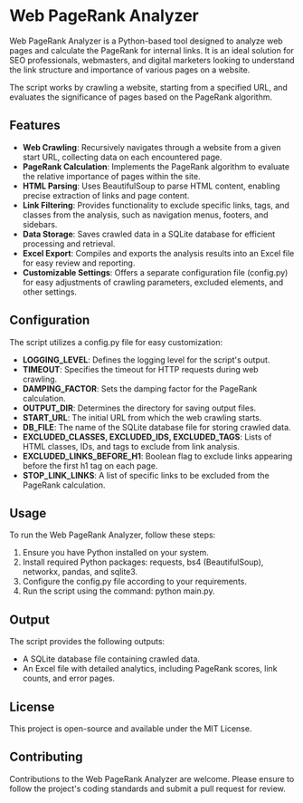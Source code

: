 <h1>Web PageRank Analyzer</h1>
    <p>Web PageRank Analyzer is a Python-based tool designed to analyze web pages and calculate the PageRank for internal links. It is an ideal solution for SEO professionals, webmasters, and digital marketers looking to understand the link structure and importance of various pages on a website.</p>
    <p>The script works by crawling a website, starting from a specified URL, and evaluates the significance of pages based on the PageRank algorithm.</p>
    <div>
    <h2>Features</h2>
      <ul>
        <li><strong>Web Crawling</strong>: Recursively navigates through a website from a given start URL, collecting data on each encountered page.</li>
        <li><strong>PageRank Calculation</strong>: Implements the PageRank algorithm to evaluate the relative importance of pages within the site.</li>
        <li><strong>HTML Parsing</strong>: Uses BeautifulSoup to parse HTML content, enabling precise extraction of links and page content.</li>
        <li><strong>Link Filtering</strong>: Provides functionality to exclude specific links, tags, and classes from the analysis, such as navigation menus, footers, and sidebars.</li>
        <li><strong>Data Storage</strong>: Saves crawled data in a SQLite database for efficient processing and retrieval.</li>
        <li><strong>Excel Export</strong>: Compiles and exports the analysis results into an Excel file for easy review and reporting.</li>
        <li><strong>Customizable Settings</strong>: Offers a separate configuration file (config.py) for easy adjustments of crawling parameters, excluded elements, and other settings.</li>
    </ul>
      <h2>Configuration</h2>
    <p>The script utilizes a config.py file for easy customization:</p>
    <ul>
        <li><strong>LOGGING_LEVEL</strong>: Defines the logging level for the script's output.</li>
        <li><strong>TIMEOUT</strong>: Specifies the timeout for HTTP requests during web crawling.</li>
        <li><strong>DAMPING_FACTOR</strong>: Sets the damping factor for the PageRank calculation.</li>
        <li><strong>OUTPUT_DIR</strong>: Determines the directory for saving output files.</li>
        <li><strong>START_URL</strong>: The initial URL from which the web crawling starts.</li>
        <li><strong>DB_FILE</strong>: The name of the SQLite database file for storing crawled data.</li>
        <li><strong>EXCLUDED_CLASSES, EXCLUDED_IDS, EXCLUDED_TAGS</strong>: Lists of HTML classes, IDs, and tags to exclude from link analysis.</li>
        <li><strong>EXCLUDED_LINKS_BEFORE_H1</strong>: Boolean flag to exclude links appearing before the first h1 tag on each page.</li>
        <li><strong>STOP_LINK_LINKS</strong>: A list of specific links to be excluded from the PageRank calculation.</li>
    </ul>
      <h2>Usage</h2>
    <p>To run the Web PageRank Analyzer, follow these steps:</p>
    <ol>
        <li>Ensure you have Python installed on your system.</li>
        <li>Install required Python packages: requests, bs4 (BeautifulSoup), networkx, pandas, and sqlite3.</li>
        <li>Configure the config.py file according to your requirements.</li>
        <li>Run the script using the command: python main.py.</li>
    </ol>
      <h2>Output</h2>
    <p>The script provides the following outputs:</p>
    <ul>
        <li>A SQLite database file containing crawled data.</li>
        <li>An Excel file with detailed analytics, including PageRank scores, link counts, and error pages.</li>
    </ul>
      <h2>License</h2>
    <p>This project is open-source and available under the MIT License.</p>
      <h2>Contributing</h2>
    <p>Contributions to the Web PageRank Analyzer are welcome. Please ensure to follow the project's coding standards and submit a pull request for review.</p>
</div>
